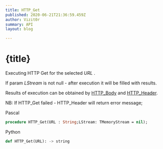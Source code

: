 ```yaml
---
title: HTTP_Get
published: 2020-06-21T21:36:59.459Z
author: Vizit0r
summary: API
layout: blog

---
```


# {title}

Executing HTTP Get for the selected *URL* . 

If param *LStream* is not null - after execution it will be filled with results.

Results of execution can be obtained by [HTTP_Body](Api/HTTP_Body) and [HTTP_Header](Api/HTTP_Header).

NB: If HTTP_Get failed - HTTP_Header will return error message;

Pascal

```pascal
procedure HTTP_Get(URL : String;LStream: TMemoryStream = nil);
```




Python
```python
def HTTP_Get(URL): -> string
```


